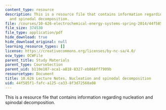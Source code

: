 ```yaml
---
content_type: resource
description: This is a resource file that contains information regarding nucleation
  and spinodal decomposition.
file: /courses/10-626-electrochemical-energy-systems-spring-2014/44f585f1fafca125ca338f3d72560a08_MIT10_626S14_S11lec38.pdf
file_size: 374530
file_type: application/pdf
hide_download: true
hide_download_original: null
learning_resource_types: []
license: https://creativecommons.org/licenses/by-nc-sa/4.0/
ocw_type: OCWFile
parent_title: Study Materials
parent_type: CourseSection
parent_uid: b110e107-aca1-a818-8327-eb868ff7909b
resourcetype: Document
title: 10.626 Lecture Notes, Nucleation and spinodal decomposition
uid: 44f585f1-fafc-a125-ca33-8f3d72560a08
---
```

This is a resource file that contains information regarding nucleation and spinodal decomposition.